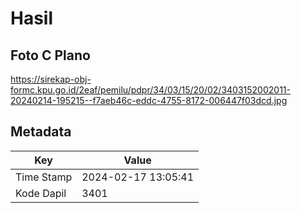 # Hasil

## Foto C Plano

https://sirekap-obj-formc.kpu.go.id/2eaf/pemilu/pdpr/34/03/15/20/02/3403152002011-20240214-195215--f7aeb46c-eddc-4755-8172-006447f03dcd.jpg


## Metadata

| Key        | Value               |
| ---------- | ------------------- |
| Time Stamp | 2024-02-17 13:05:41 |
| Kode Dapil | 3401                |



